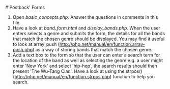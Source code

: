 #'Postback' Forms

1. Open *basic_concepts.php*. Answer the questions in comments in this file. 
2. Have a look at *band_form.html* and *display_bands.php*. When the user enters selects a genre and submits the form, the details for all the bands that match the chosen genre should be displayed. You may find it useful to look at array_push (http://php.net/manual/en/function.array-push.php) as a way of storing bands that match the chosen genre.
3. Add a text box to the form so that the user can enter a search term for the location of the band as well as selecting the genre e.g. a user might enter 'New York' and select 'hip-hop', the search results should then present 'The Wu-Tang Clan'. Have a look at using the strpos() (http://php.net/manual/en/function.strpos.php) function to help you search.
